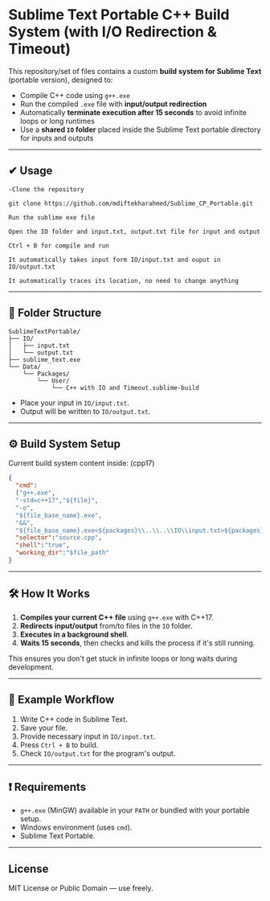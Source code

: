 
# Sublime Text Portable C++ Build System (with I/O Redirection & Timeout)

This repository/set of files contains a custom **build system for Sublime Text** (portable version), designed to:

- Compile C++ code using `g++.exe`
- Run the compiled `.exe` file with **input/output redirection**
- Automatically **terminate execution after 15 seconds** to avoid infinite loops or long runtimes
- Use a **shared `IO` folder** placed inside the Sublime Text portable directory for inputs and outputs

---

## ✔ Usage
    -Clone the repository

```git clone https://github.com/mdiftekharahmed/Sublime_CP_Portable.git```


    Run the sublime exe file
    
    Open the IO folder and input.txt, output.txt file for input and output
    
    Ctrl + B for compile and run
    
    It automatically takes input form IO/input.txt and ouput in IO/output.txt
    
    It automatically traces its location, no need to change anything

---

## 📁 Folder Structure

```
SublimeTextPortable/
├── IO/
│   ├── input.txt
│   └── output.txt
├── sublime_text.exe
└── Data/
    └── Packages/
        └── User/
            └── C++ with IO and Timeout.sublime-build
```

- Place your input in `IO/input.txt`.
- Output will be written to `IO/output.txt`.

---

## ⚙ Build System Setup


Current build system content inside: (cpp17)

```json
{
  "cmd":
  ["g++.exe",
  "-std=c++17","${file}",
  "-o",
  "${file_base_name}.exe",
  "&&",
  "${file_base_name}.exe<${packages}\\..\\..\\IO\\input.txt>${packages}\\..\\..\\IO\\output.txt"],
  "selector":"source.cpp",
  "shell":"true",
  "working_dir":"$file_path"
}

```

---

## 🛠 How It Works

1. **Compiles your current C++ file** using `g++.exe` with C++17.
2. **Redirects input/output** from/to files in the `IO` folder.
3. **Executes in a background shell**.
4. **Waits 15 seconds**, then checks and kills the process if it's still running.

This ensures you don't get stuck in infinite loops or long waits during development.

---

## 🧪 Example Workflow

1. Write C++ code in Sublime Text.
2. Save your file.
3. Provide necessary input in `IO/input.txt`.
4. Press `Ctrl + B` to build.
5. Check `IO/output.txt` for the program's output.

---

## ❗ Requirements

- `g++.exe` (MinGW) available in your `PATH` or bundled with your portable setup.
- Windows environment (uses `cmd`).
- Sublime Text Portable.

---

## License

MIT License or Public Domain — use freely.
